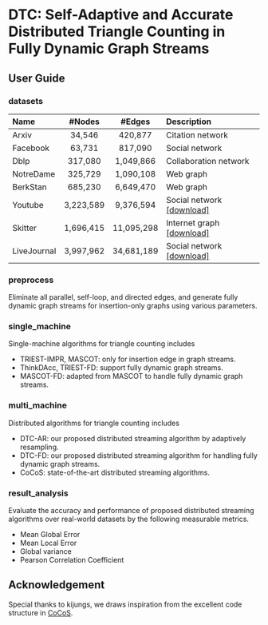 # DTC: Self-Adaptive and Accurate Distributed Triangle Counting in Fully Dynamic Graph Streams

## User Guide


### datasets

| Name |  #Nodes | #Edges| Description|
|:-----|:-----:|:-----:|:-----|
| Arxiv | 34,546 | 420,877 | Citation network  | 
| Facebook | 63,731 | 817,090 |  Social network | 
| Dblp | 317,080 | 1,049,866 |  Collaboration network  | 
| NotreDame | 325,729 | 1,090,108 |  Web graph | 
| BerkStan | 685,230 | 6,649,470 |  Web graph | 
| Youtube | 3,223,589 | 9,376,594 | Social network [[download]](https://socialnetworks.mpi-sws.org/data-imc2007.html) | 
| Skitter | 1,696,415 | 11,095,298 |  Internet graph [[download]](https://snap.stanford.edu/data/as-Skitter.html) | 
| LiveJournal | 3,997,962 | 34,681,189 |  Social network  [[download]](https://snap.stanford.edu/data/com-LiveJournal.html)|  

### preprocess

Eliminate all parallel, self-loop, and directed edges, and generate fully dynamic graph streams for insertion-only graphs using various parameters.

### single_machine

Single-machine algorithms for triangle counting includes
- TRIEST-IMPR, MASCOT: only for insertion edge in graph streams.
- ThinkDAcc, TRIEST-FD: support fully dynamic graph streams.
- MASCOT-FD: adapted from MASCOT to handle fully dynamic graph streams.

### multi_machine
Distributed algorithms for triangle counting includes
- DTC-AR: our proposed distributed streaming algorithm by adaptively resampling.
- DTC-FD: our proposed distributed streaming algorithm for handling fully dynamic graph streams.
- CoCoS: state-of-the-art distributed streaming algorithms.

### result_analysis

Evaluate the accuracy and performance of proposed distributed streaming algorithms over real-world datasets by the following measurable metrics.

- Mean Global Error
- Mean Local Error
- Global variance
- Pearson Correlation Coefficient

## Acknowledgement

Special thanks to kijungs, we draws inspiration from the excellent code structure in [CoCoS](https://github.com/kijungs/cocos).

